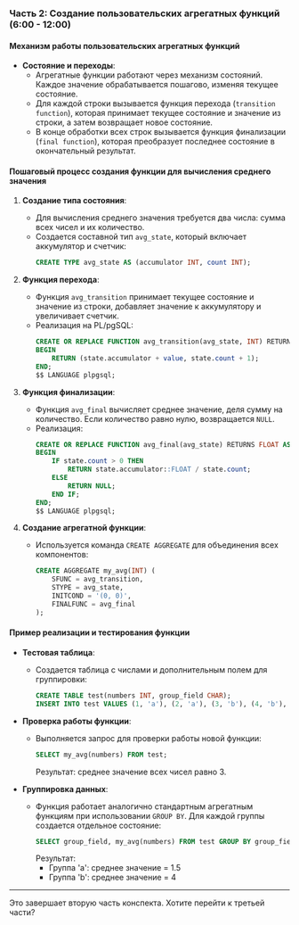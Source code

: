 ### Часть 2: Создание пользовательских агрегатных функций (6:00 - 12:00)

#### Механизм работы пользовательских агрегатных функций
- **Состояние и переходы**: 
  - Агрегатные функции работают через механизм состояний. Каждое значение обрабатывается пошагово, изменяя текущее состояние.
  - Для каждой строки вызывается функция перехода (`transition function`), которая принимает текущее состояние и значение из строки, а затем возвращает новое состояние.
  - В конце обработки всех строк вызывается функция финализации (`final function`), которая преобразует последнее состояние в окончательный результат.

#### Пошаговый процесс создания функции для вычисления среднего значения
1. **Создание типа состояния**:
   - Для вычисления среднего значения требуется два числа: сумма всех чисел и их количество.
   - Создается составной тип `avg_state`, который включает аккумулятор и счетчик:
     ```sql
     CREATE TYPE avg_state AS (accumulator INT, count INT);
     ```

2. **Функция перехода**:
   - Функция `avg_transition` принимает текущее состояние и значение из строки, добавляет значение к аккумулятору и увеличивает счетчик.
   - Реализация на PL/pgSQL:
     ```sql
     CREATE OR REPLACE FUNCTION avg_transition(avg_state, INT) RETURNS avg_state AS $$
     BEGIN
         RETURN (state.accumulator + value, state.count + 1);
     END;
     $$ LANGUAGE plpgsql;
     ```

3. **Функция финализации**:
   - Функция `avg_final` вычисляет среднее значение, деля сумму на количество. Если количество равно нулю, возвращается `NULL`.
   - Реализация:
     ```sql
     CREATE OR REPLACE FUNCTION avg_final(avg_state) RETURNS FLOAT AS $$
     BEGIN
         IF state.count > 0 THEN
             RETURN state.accumulator::FLOAT / state.count;
         ELSE
             RETURN NULL;
         END IF;
     END;
     $$ LANGUAGE plpgsql;
     ```

4. **Создание агрегатной функции**:
   - Используется команда `CREATE AGGREGATE` для объединения всех компонентов:
     ```sql
     CREATE AGGREGATE my_avg(INT) (
         SFUNC = avg_transition,
         STYPE = avg_state,
         INITCOND = '(0, 0)',
         FINALFUNC = avg_final
     );
     ```

#### Пример реализации и тестирования функции
- **Тестовая таблица**:
  - Создается таблица с числами и дополнительным полем для группировки:
    ```sql
    CREATE TABLE test(numbers INT, group_field CHAR);
    INSERT INTO test VALUES (1, 'a'), (2, 'a'), (3, 'b'), (4, 'b'), (5, 'b');
    ```

- **Проверка работы функции**:
  - Выполняется запрос для проверки работы новой функции:
    ```sql
    SELECT my_avg(numbers) FROM test;
    ```
    Результат: среднее значение всех чисел равно 3.

- **Группировка данных**:
  - Функция работает аналогично стандартным агрегатным функциям при использовании `GROUP BY`. Для каждой группы создается отдельное состояние:
    ```sql
    SELECT group_field, my_avg(numbers) FROM test GROUP BY group_field;
    ```
    Результат:
    - Группа 'a': среднее значение = 1.5
    - Группа 'b': среднее значение = 4

---

Это завершает вторую часть конспекта. Хотите перейти к третьей части?